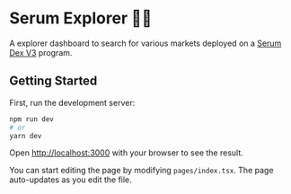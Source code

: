 # Serum Explorer 👀💧

A explorer dashboard to search for various markets deployed on a [Serum Dex V3](https://github.com/project-serum/serum-dex) program.

## Getting Started

First, run the development server:

```bash
npm run dev
# or
yarn dev
```

Open [http://localhost:3000](http://localhost:3000) with your browser to see the result.

You can start editing the page by modifying `pages/index.tsx`. The page auto-updates as you edit the file.
